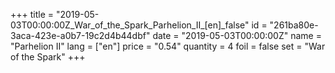 +++
title = "2019-05-03T00:00:00Z_War_of_the_Spark_Parhelion_II_[en]_false"
id = "261ba80e-3aca-423e-a0b7-19c2d4b44dbf"
date = "2019-05-03T00:00:00Z"
name = "Parhelion II"
lang = ["en"]
price = "0.54"
quantity = 4
foil = false
set = "War of the Spark"
+++
